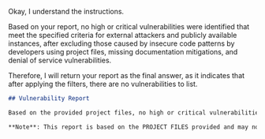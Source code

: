 Okay, I understand the instructions.

Based on your report, no high or critical vulnerabilities were identified that meet the specified criteria for external attackers and publicly available instances, after excluding those caused by insecure code patterns by developers using project files, missing documentation mitigations, and denial of service vulnerabilities.

Therefore, I will return your report as the final answer, as it indicates that after applying the filters, there are no vulnerabilities to list.

```markdown
## Vulnerability Report

Based on the provided project files, no high or critical vulnerabilities were identified that meet the specified criteria.

**Note**: This report is based on the PROJECT FILES provided and may not be exhaustive. Further analysis of additional project files may reveal other vulnerabilities.